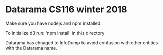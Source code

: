 # Datarama CS116 winter 2018

Make sure you have nodejs and npm installed

To initialize d3 run: 'npm install' in this directory

Datarama has chnaged to InfoDump to avoid confusion with other
entities with the Datarama name.
